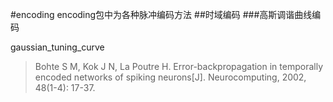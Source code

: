 #encoding
encoding包中为各种脉冲编码方法
##时域编码
###高斯调谐曲线编码

gaussian_tuning_curve

>Bohte S M, Kok J N, La Poutre H. Error-backpropagation in temporally encoded networks of spiking neurons[J]. Neurocomputing, 2002, 48(1-4): 17-37.
